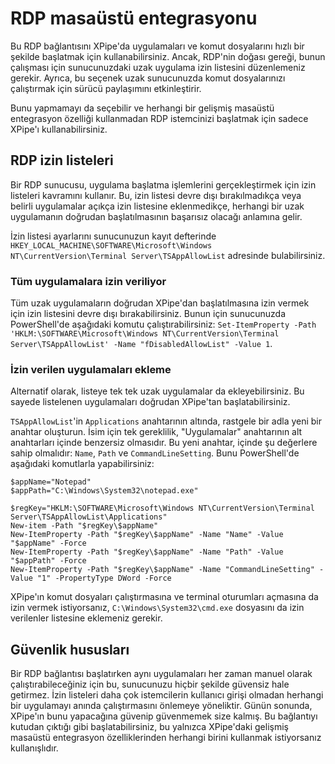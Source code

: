 # RDP masaüstü entegrasyonu

Bu RDP bağlantısını XPipe'da uygulamaları ve komut dosyalarını hızlı bir şekilde başlatmak için kullanabilirsiniz. Ancak, RDP'nin doğası gereği, bunun çalışması için sunucunuzdaki uzak uygulama izin listesini düzenlemeniz gerekir. Ayrıca, bu seçenek uzak sunucunuzda komut dosyalarınızı çalıştırmak için sürücü paylaşımını etkinleştirir.

Bunu yapmamayı da seçebilir ve herhangi bir gelişmiş masaüstü entegrasyon özelliği kullanmadan RDP istemcinizi başlatmak için sadece XPipe'ı kullanabilirsiniz.

## RDP izin listeleri

Bir RDP sunucusu, uygulama başlatma işlemlerini gerçekleştirmek için izin listeleri kavramını kullanır. Bu, izin listesi devre dışı bırakılmadıkça veya belirli uygulamalar açıkça izin listesine eklenmedikçe, herhangi bir uzak uygulamanın doğrudan başlatılmasının başarısız olacağı anlamına gelir.

İzin listesi ayarlarını sunucunuzun kayıt defterinde `HKEY_LOCAL_MACHINE\SOFTWARE\Microsoft\Windows NT\CurrentVersion\Terminal Server\TSAppAllowList` adresinde bulabilirsiniz.

### Tüm uygulamalara izin veriliyor

Tüm uzak uygulamaların doğrudan XPipe'dan başlatılmasına izin vermek için izin listesini devre dışı bırakabilirsiniz. Bunun için sunucunuzda PowerShell'de aşağıdaki komutu çalıştırabilirsiniz: `Set-ItemProperty -Path 'HKLM:\SOFTWARE\Microsoft\Windows NT\CurrentVersion\Terminal Server\TSAppAllowList' -Name "fDisabledAllowList" -Value 1`.

### İzin verilen uygulamaları ekleme

Alternatif olarak, listeye tek tek uzak uygulamalar da ekleyebilirsiniz. Bu sayede listelenen uygulamaları doğrudan XPipe'tan başlatabilirsiniz.

`TSAppAllowList`'in `Applications` anahtarının altında, rastgele bir adla yeni bir anahtar oluşturun. İsim için tek gereklilik, "Uygulamalar" anahtarının alt anahtarları içinde benzersiz olmasıdır. Bu yeni anahtar, içinde şu değerlere sahip olmalıdır: `Name`, `Path` ve `CommandLineSetting`. Bunu PowerShell'de aşağıdaki komutlarla yapabilirsiniz:

```
$appName="Notepad"
$appPath="C:\Windows\System32\notepad.exe"

$regKey="HKLM:\SOFTWARE\Microsoft\Windows NT\CurrentVersion\Terminal Server\TSAppAllowList\Applications"
New-item -Path "$regKey\$appName"
New-ItemProperty -Path "$regKey\$appName" -Name "Name" -Value "$appName" -Force
New-ItemProperty -Path "$regKey\$appName" -Name "Path" -Value "$appPath" -Force
New-ItemProperty -Path "$regKey\$appName" -Name "CommandLineSetting" -Value "1" -PropertyType DWord -Force
```

XPipe'ın komut dosyaları çalıştırmasına ve terminal oturumları açmasına da izin vermek istiyorsanız, `C:\Windows\System32\cmd.exe` dosyasını da izin verilenler listesine eklemeniz gerekir.

## Güvenlik hususları

Bir RDP bağlantısı başlatırken aynı uygulamaları her zaman manuel olarak çalıştırabileceğiniz için bu, sunucunuzu hiçbir şekilde güvensiz hale getirmez. İzin listeleri daha çok istemcilerin kullanıcı girişi olmadan herhangi bir uygulamayı anında çalıştırmasını önlemeye yöneliktir. Günün sonunda, XPipe'ın bunu yapacağına güvenip güvenmemek size kalmış. Bu bağlantıyı kutudan çıktığı gibi başlatabilirsiniz, bu yalnızca XPipe'daki gelişmiş masaüstü entegrasyon özelliklerinden herhangi birini kullanmak istiyorsanız kullanışlıdır.
